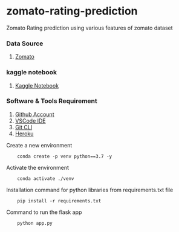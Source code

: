 # zomato-rating-prediction
Zomato Rating prediction using various features of zomato dataset

### Data Source 
1. [Zomato](https://www.kaggle.com/datasets/himanshupoddar/zomato-bangalore-restaurants)

### kaggle notebook
1. [Kaggle Notebook](https://www.kaggle.com/biswajit01/zomato-rating-prediction)

### Software & Tools Requirement

1. [Github Account](https://github.com)
2. [VSCode IDE](https://code.visualstudio.com)
3. [Git CLI](https://git-scm.com/downloads)
4. [Heroku](https://www.heroku.com)

Create a new environment

```  
    conda create -p venv python==3.7 -y
```
Activate the environment

``` 
    conda activate ./venv
```
Installation command for python libraries from requirements.txt file

```
    pip install -r requirements.txt
```
Command to run the flask app 

```
    python app.py
```